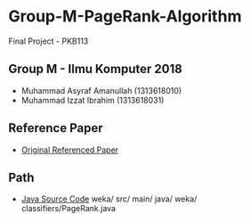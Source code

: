# Group-M-PageRank-Algorithm
Final Project - PKB113 

## Group M - Ilmu Komputer 2018 
* Muhammad Asyraf Amanullah (1313618010)
* Muhammad Izzat Ibrahim (1313618031)

## Reference Paper
* [Original Referenced Paper](https://github.com/izzatibrahim27/Group-M-PageRank-Algorithm/blob/main/Paper%20PageRank.pdf)

## Path 
* [Java Source Code](https://github.com/izzatibrahim27/Group-M-PageRank-Algorithm/blob/main/weka-3.8-master/weka/src/main/java/weka/classifiers/PageRank.java) weka/ src/ main/ java/ weka/ classifiers/PageRank.java
